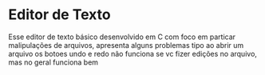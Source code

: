 # Editor de Texto


Esse editor de texto básico desenvolvido em C com foco em particar malipulações de arquivos, apresenta alguns problemas tipo ao abrir um arquivo os botoes undo e redo não funciona se vc fizer edições no arquivo, mas no geral funciona bem
